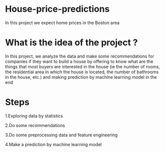# House-price-predictions
In this project we expect home prices in the Boston area

# What is the idea of the project ?
In this project, we analyze the data and make some recommendations for companies if they want to build a house by offering to know what are the things that most buyers are interested in the house (ie the number of rooms, the residential area in which the house is located, the number of bathrooms in the house, etc.) and making prediction by machine learning model in the end

# Steps
1.Exploring data by statistics 

2.Do some recommendations 

3.Do some preprocessing data and feature engineering 

4.Make a prediction by machine learning model
